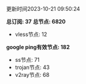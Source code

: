 更新时间2023-10-21 09:50:24

**总订阅: 37**
**总节点: 6820**
- vless节点: 12

**google ping有效节点: 182**
- ss节点: 71
- trojan节点: 43
- v2ray节点: 68
